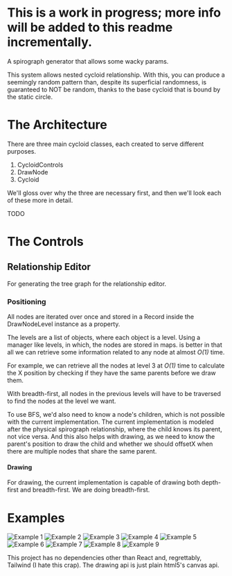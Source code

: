 # This is a work in progress; more info will be added to this readme incrementally.

A spirograph generator that allows some wacky params.

This system allows nested cycloid relationship. With this, you can produce a seemingly random pattern than, despite its superficial
randomness, is guaranteed to NOT be random, thanks to the base cycloid that is bound by the static circle.

# The Architecture

There are three main cycloid classes, each created to serve different purposes.

1. CycloidControls
2. DrawNode
3. Cycloid

We'll gloss over why the three are necessary first, and then we'll look each of these more in detail.

TODO

# The Controls

## Relationship Editor

For generating the tree graph for the relationship editor.

### Positioning

All nodes are iterated over once and stored in a Record inside the DrawNodeLevel instance as a property.

The levels are a list of objects, where each object is a level.
Using a manager like levels, in which, the nodes are stored in maps.
is better in that all we can retrieve some information related to any node at almost _O(1)_ time.

For example, we can retrieve all the nodes at level 3 at _O(1)_ time
to calculate the X position by checking if they have the same parents before we draw them.

With breadth-first, all nodes in the previous levels will have to be traversed to find the nodes at the level we want.

To use BFS, we'd also need to know a node's children, which is not possible with the current implementation.
The current implementation is modeled after the physical spirograph relationship,
where the child knows its parent, not vice versa. And this also helps with drawing, as we need to know
the parent's position to draw the child and whether we should offsetX when there are multiple nodes that
share the same parent.

#### Drawing

For drawing, the current implementation is capable of drawing both depth-first and breadth-first.
We are doing breadth-first.

# Examples

![Example 1](example-images/ex1.png)
![Example 2](example-images/ex2.png)
![Example 3](example-images/ex3.png)
![Example 4](example-images/ex4.png)
![Example 5](example-images/ex5.png)
![Example 6](example-images/ex6.png)
![Example 7](example-images/ex7.png)
![Example 8](example-images/ex8.png)
![Example 9](example-images/ex9.png)

This project has no dependencies other than React and, regrettably, Tailwind (I hate this crap). The drawing api is just plain html5's canvas api.
